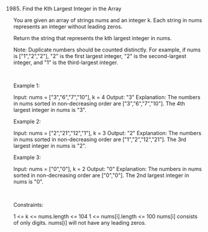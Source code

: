 1985. Find the Kth Largest Integer in the Array

You are given an array of strings nums and an integer k. Each string in nums represents an integer without leading zeros.

Return the string that represents the kth largest integer in nums.

Note: Duplicate numbers should be counted distinctly. For example, if nums is ["1","2","2"], "2" is the first largest integer, "2" is the second-largest integer, and "1" is the third-largest integer.

 

Example 1:

Input: nums = ["3","6","7","10"], k = 4
Output: "3"
Explanation:
The numbers in nums sorted in non-decreasing order are ["3","6","7","10"].
The 4th largest integer in nums is "3".


Example 2:

Input: nums = ["2","21","12","1"], k = 3
Output: "2"
Explanation:
The numbers in nums sorted in non-decreasing order are ["1","2","12","21"].
The 3rd largest integer in nums is "2".


Example 3:

Input: nums = ["0","0"], k = 2
Output: "0"
Explanation:
The numbers in nums sorted in non-decreasing order are ["0","0"].
The 2nd largest integer in nums is "0".


 

Constraints:

1 <= k <= nums.length <= 104
1 <= nums[i].length <= 100
nums[i] consists of only digits.
nums[i] will not have any leading zeros.